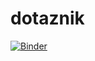 # dotaznik



[![Binder](https://mybinder.org/badge_logo.svg)](https://mybinder.org/v2/gh/spookycek/dotaznik_app/HEAD?labpath=%2Fvoila%2Frender%2FDotaznik.ipynb)
